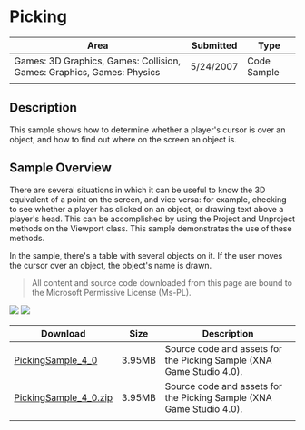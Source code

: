 # Picking

|Area|Submitted|Type|
|-|-|-|
Games: 3D Graphics, Games: Collision, Games: Graphics, Games: Physics|5/24/2007|Code Sample
||||

## Description

This sample shows how to determine whether a player's cursor is over an object, and how to find out where on the screen an object is.

## Sample Overview

There are several situations in which it can be useful to know the 3D equivalent of a point on the screen, and vice versa: for example, checking to see whether a player has clicked on an object, or drawing text above a player's head. This can be accomplished by using the Project and Unproject methods on the Viewport class. This sample demonstrates the use of these methods.

In the sample, there's a table with several objects on it. If the user moves the cursor over an object, the object's name is drawn.

> All content and source code downloaded from this page are bound to the Microsoft Permissive License (Ms-PL).

![](https://github.com/simondarksidej/XNAGameStudio/blob/archive/Images/XNA_Picking_01_small.jpg?raw=true)
![](https://github.com/simondarksidej/XNAGameStudio/blob/archive/Images/XNA_Picking_02_small.jpg?raw=true)
 
Download | Size | Description
---|---|---|
[PickingSample_4_0](https://github.com/simondarksidej/XNAGameStudio/tree/archive/Samples/PickingSample_4_0) | 3.95MB | Source code and assets for the Picking Sample (XNA Game Studio 4.0).
[PickingSample_4_0.zip](https://github.com/simondarksidej/XNAGameStudioZips/raw/zips/PickingSample_4_0.zip) | 3.95MB | Source code and assets for the Picking Sample (XNA Game Studio 4.0).
||||

